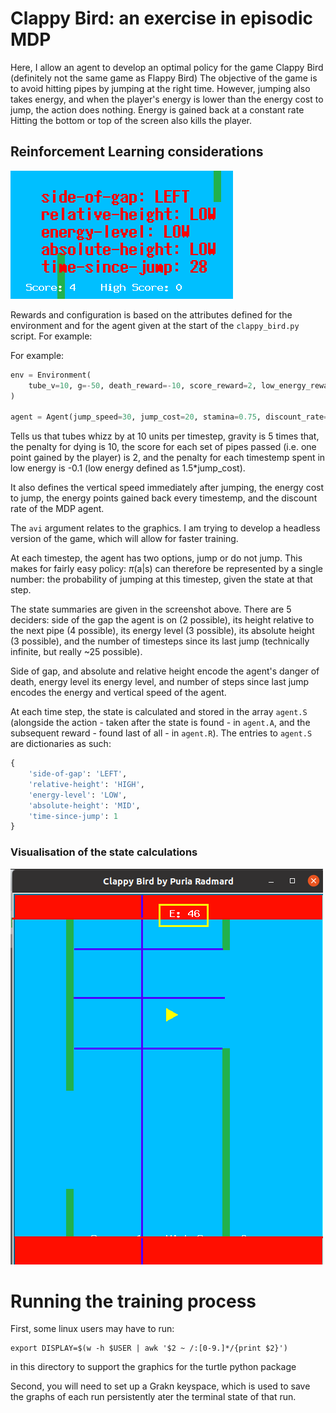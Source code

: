 # Clappy Bird: an exercise in episodic MDP

Here, I allow an agent to develop an optimal policy for the game Clappy Bird (definitely not the same game as Flappy Bird)
The objective of the game is to avoid hitting pipes by jumping at the right time. However, jumping also takes energy, and when the player's energy is lower than the energy cost to jump, the action does nothing. Energy is gained back at a constant rate
Hitting the bottom or top of the screen also kills the player.


## Reinforcement Learning considerations

![alt text]( ./state_summary.png "State calculations per timestep")

Rewards and configuration is  based on the attributes defined for the environment and for the agent given at the start of the `clappy_bird.py` script. For example:

For example:
```python
env = Environment(
    tube_v=10, g=-50, death_reward=-10, score_reward=2, low_energy_reward=-0.1
)

agent = Agent(jump_speed=30, jump_cost=20, stamina=0.75, discount_rate=0.9, avi=bird)
```
Tells us that tubes whizz by at 10 units per timestep, gravity is 5 times that, the penalty for dying is 10, the score for each set of pipes passed (i.e. one point gained by the player) is 2, and the penalty for each timestemp spent in low energy is -0.1 (low energy defined as 1.5*jump_cost).

It also defines the vertical speed immediately after jumping, the energy cost to jump, the energy points gained back every timestemp, and the discount rate of the MDP agent.

The `avi` argument relates to the graphics. I am trying to develop a headless version of the game, which will allow for faster training.

At each timestep, the agent has two options, jump or do not jump. This makes for fairly easy policy: 
$\pi$(a|s) can therefore be represented by a single number: the probability of jumping at this timestep, given the state at that step.

The state summaries are given in the screenshot above. There are 5 deciders: side of the gap the agent is on (2 possible), its height relative to the next pipe (4 possible), its energy level (3 possible), its absolute height (3 possible), and the number of timesteps since its last jump (technically infinite, but really ~25 possible).

Side of gap, and absolute and relative height encode the agent's danger of death, energy level its energy level, and number of steps since last jump encodes the energy and vertical speed of the agent.

At each time step, the state is calculated and stored in the array `agent.S` (alongside the action - taken after the state is found - in `agent.A`, and the subsequent reward - found last of all - in `agent.R`).
The entries to `agent.S` are dictionaries as such:

```python
{
    'side-of-gap': 'LEFT',
    'relative-height': 'HIGH',
    'energy-level': 'LOW',
    'absolute-height': 'MID',
    'time-since-jump': 1
}
```
### Visualisation of the state calculations
![alt text]( ./states.png "State calculations per timestep")


# Running the training process

First, some linux users may have to run:
```
export DISPLAY=$(w -h $USER | awk '$2 ~ /:[0-9.]*/{print $2}')
```
in this directory to support the graphics for the turtle python package

Second, you will need to set up a Grakn keyspace, which is used to save the graphs of each run persistently ater the terminal state of that run.